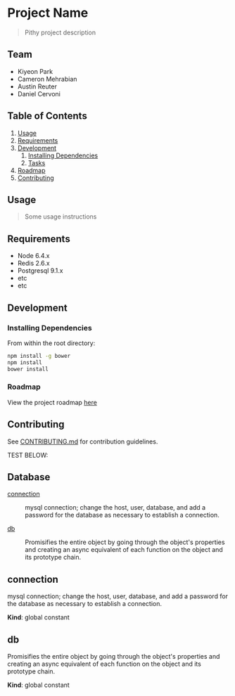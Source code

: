 # Project Name

> Pithy project description

## Team

  - Kiyeon Park
  - Cameron Mehrabian
  - Austin Reuter
  - Daniel Cervoni

## Table of Contents

1. [Usage](#Usage)
1. [Requirements](#requirements)
1. [Development](#development)
    1. [Installing Dependencies](#installing-dependencies)
    1. [Tasks](#tasks)
1. [Roadmap](#roadmap)
1. [Contributing](#contributing)

## Usage

> Some usage instructions

## Requirements

- Node 6.4.x
- Redis 2.6.x
- Postgresql 9.1.x
- etc
- etc

## Development

### Installing Dependencies

From within the root directory:

```sh
npm install -g bower
npm install
bower install
```

### Roadmap

View the project roadmap [here](LINK_TO_DOC)


## Contributing

See [CONTRIBUTING.md](CONTRIBUTING.md) for contribution guidelines.


TEST BELOW:

## Database

<dl>
<dt><a href="#connection">connection</a></dt>
<dd><p>mysql connection; change the host, user, database, and add a password  for the database as necessary to establish a connection.</p>
</dd>
<dt><a href="#db">db</a></dt>
<dd><p>Promisifies the entire object by going through the object&#39;s properties and creating an async equivalent of each function on the object and its prototype chain.</p>
</dd>
</dl>

<a name="connection"></a>

## connection
mysql connection; change the host, user, database, and add a password  for the database as necessary to establish a connection.

**Kind**: global constant  
<a name="db"></a>

## db
Promisifies the entire object by going through the object's properties and creating an async equivalent of each function on the object and its prototype chain.

**Kind**: global constant  
